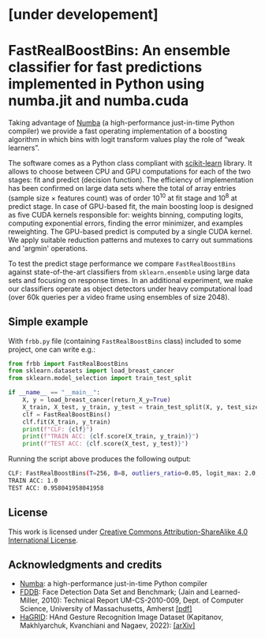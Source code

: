 # [under developement]
# FastRealBoostBins: An ensemble classifier for fast predictions implemented in Python using numba.jit and numba.cuda

Taking advantage of [Numba](https://numba.pydata.org/) (a high-performance just-in-time Python compiler) 
we provide a fast operating implementation of a boosting algorithm
in which bins with logit transform values play the role of “weak learners”.

The software comes as a Python class compliant with [scikit-learn](https://scikit-learn.org) library.
It allows to choose between CPU and GPU computations for each of the two stages: fit and predict (decision function). 
The efficiency of implementation has been confirmed on large data sets where the total of array entries (sample
size $\times$ features count) was of order 10<sup>10</sup> at fit stage and 10<sup>8</sup> at predict stage.
In case of GPU-based fit, the main boosting loop is designed as five CUDA kernels responsible for: 
weights binning, computing logits, computing exponential errors, finding the error minimizer, and examples reweighting. 
The GPU-based predict is computed by a single CUDA kernel. We apply suitable reduction patterns and mutexes 
to carry out summations and 'argmin' operations. 

To test the predict stage performance we compare `FastRealBoostBins` against state-of-the-art classifiers from `sklearn.ensemble` 
using large data sets and focusing on response times. In an additional experiment, we make our
classifiers operate as object detectors under heavy computational load (over 60k queries per a video frame using ensembles of size 2048).

## Simple example
With `frbb.py` file (containing `FastRealBoostBins` class) included to some project, one can write e.g.:
```python
from frbb import FastRealBoostBins
from sklearn.datasets import load_breast_cancer
from sklearn.model_selection import train_test_split

if __name__ == "__main__":    
    X, y = load_breast_cancer(return_X_y=True)
    X_train, X_test, y_train, y_test = train_test_split(X, y, test_size=0.25, stratify=y, random_state=0)
    clf = FastRealBoostBins()
    clf.fit(X_train, y_train)
    print(f"CLF: {clf}")
    print(f"TRAIN ACC: {clf.score(X_train, y_train)}")
    print(f"TEST ACC: {clf.score(X_test, y_test)}")
```
Running the script above produces the following output:
```bash
CLF: FastRealBoostBins(T=256, B=8, outliers_ratio=0.05, logit_max: 2.0, fit_mode='numba_cuda', decision_function_mode='numba_cuda')
TRAIN ACC: 1.0
TEST ACC: 0.958041958041958
```


## License
This work is licensed under <a rel="license" href="http://creativecommons.org/licenses/by-sa/4.0/">Creative Commons Attribution-ShareAlike 4.0 International License</a>.

## Acknowledgments and credits
- [Numba](https://numba.pydata.org): a high-performance just-in-time Python compiler
- [FDDB](http://vis-www.cs.umass.edu/fddb): Face Detection Data Set and Benchmark; (Jain and Learned-Miller, 2010): Technical Report UM-CS-2010-009, Dept. of Computer Science, University of Massachusetts, Amherst [[pdf]](http://vis-www.cs.umass.edu/fddb/fddb.pdf)
- [HaGRID](https://github.com/hukenovs/hagrid): HAnd Gesture Recognition Image Dataset (Kapitanov, Makhlyarchuk, Kvanchiani and Nagaev, 2022): [[arXiv]](https://arxiv.org/abs/2206.08219)
